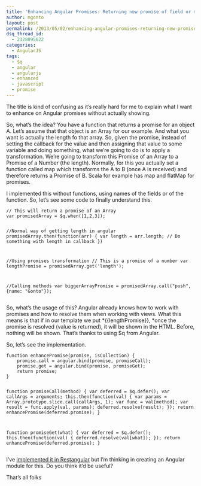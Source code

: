 ```yaml
---
title: 'Enhancing Angular Promises: Returning new promise of field or method called from original promise&#8217;s result'
author: mgonto
layout: post
permalink: /2013/05/02/enhancing-angular-promises-returning-new-promise-of-field-or-method-called-from-original-promises-result/
dsq_thread_id:
  - 2328095622
categories:
  - AngularJS
tags:
  - $q
  - angular
  - angularjs
  - enhanced
  - javascript
  - promise
---
```

The title is kind of confusing as it&#8217;s really hard for me to explain what I want to enhance on Angular promises without actually showing.

So, what&#8217;s the idea? You have a function that returns a promise for an object A. Let&#8217;s assume that that object is an Array for our example. And what you want is actually the length fo that array. So, given the promise, instead of setting the callback for the value and then assigning that value to some variable and doing something, what we&#8217;re going to do is to apply a transformation. We&#8217;re going to transform this Promise of an Array to a Promise of a Number (the length). Normally, for this you actually set a function called map which transforms the A to B (once A is received) and therefore returns a Promise of B. Scala for example has map and flatMap for promises.

I implemented this without functions, using names of the fields or of the function. So, let&#8217;s see some code to finally understand this.

<noscript>
  <pre><code class="language-javascript javascript">// This will return a promise of an Array
var promisedArray = $q.when([1,2,3]);

//Normal way of getting length in angular
promisedArray.then(function(arr) {
  var length = arr.length;
  // Do something with length in callback
})

//Using promises transformation
// This is a promise of a number
var lengthPromise = promisedArray.get('length');

//Calling methods
var biggerArrayPromise = promisedArray.call("push", {name: "Gonto"});</code></pre>
</noscript>

So, what&#8217;s the usage of this? Angular already knows how to work with promises and how to resolve them when working with views. What this means is that if in our template we put *{{lengthPromise}}, *once the promise is resolved (value is returned), it will be shown in the HTML. Before, nothing will be shown. That&#8217;s thanks to using $q from Angular.

So, let&#8217;s see the implementation.

<noscript>
  <pre><code class="language-javascript javascript">function enhancePromise(promise, isCollection) {
    promise.call = angular.bind(promise, promiseCall);
    promise.get = angular.bind(promise, promiseGet);
    return promise;
}

function promiseCall(method) {
    var deferred = $q.defer();
    var callArgs = arguments;
    this.then(function(val) {
        var params = Array.prototype.slice.call(callArgs, 1);
        var func = val[method];
        var result = func.apply(val, params);
        deferred.resolve(result);
    });
    return enhancePromise(deferred.promise);
}

function promiseGet(what) {
    var deferred = $q.defer();
    this.then(function(val) {
        deferred.resolve(val[what]);
    });
    return enhancePromise(deferred.promise);
}</code></pre>
</noscript>

I&#8217;ve [implemented it in Restangular][1] but I&#8217;m thinking in creating an Angular module for this. Do you think it&#8217;d be useful?

That&#8217;s all folks

 [1]: https://github.com/mgonto/restangular#enhanced-promises